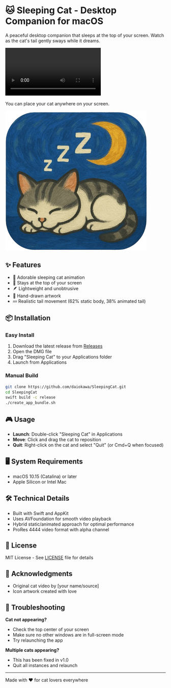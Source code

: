 # 🐱 Sleeping Cat - Desktop Companion for macOS

A peaceful desktop companion that sleeps at the top of your screen. Watch as the cat's tail gently sways while it dreams.

![Sleeping Cat Demo](sleepingcatreadme.mov)

You can place your cat anywhere on your screen.

![Sleeping Cat Icon](icon_original.png)

## ✨ Features

- 🌙 Adorable sleeping cat animation
- 🎯 Stays at the top of your screen
- 🪶 Lightweight and unobtrusive
- 🎨 Hand-drawn artwork
- 💤 Realistic tail movement (62% static body, 38% animated tail)

## 📦 Installation

### Easy Install
1. Download the latest release from [Releases](https://github.com/daiokawa/SleepingCat/releases)
2. Open the DMG file
3. Drag "Sleeping Cat" to your Applications folder
4. Launch from Applications

### Manual Build
```bash
git clone https://github.com/daiokawa/SleepingCat.git
cd SleepingCat
swift build -c release
./create_app_bundle.sh
```

## 🎮 Usage

- **Launch**: Double-click "Sleeping Cat" in Applications
- **Move**: Click and drag the cat to reposition
- **Quit**: Right-click on the cat and select "Quit" (or Cmd+Q when focused)

## 🖥 System Requirements

- macOS 10.15 (Catalina) or later
- Apple Silicon or Intel Mac

## 🛠 Technical Details

- Built with Swift and AppKit
- Uses AVFoundation for smooth video playback
- Hybrid static/animated approach for optimal performance
- ProRes 4444 video format with alpha channel

## 📝 License

MIT License - See [LICENSE](LICENSE) file for details

## 🙏 Acknowledgments

- Original cat video by [your name/source]
- Icon artwork created with love

## 🐛 Troubleshooting

**Cat not appearing?**
- Check the top center of your screen
- Make sure no other windows are in full-screen mode
- Try relaunching the app

**Multiple cats appearing?**
- This has been fixed in v1.0
- Quit all instances and relaunch

---

Made with ❤️ for cat lovers everywhere